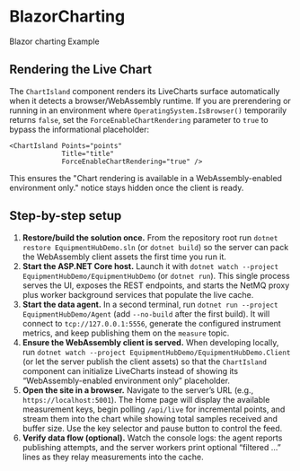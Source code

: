 # BlazorCharting
Blazor charting Example

## Rendering the Live Chart

The `ChartIsland` component renders its LiveCharts surface automatically when it detects a browser/WebAssembly runtime.
If you are prerendering or running in an environment where `OperatingSystem.IsBrowser()` temporarily returns `false`,
set the `ForceEnableChartRendering` parameter to `true` to bypass the informational placeholder:

```razor
<ChartIsland Points="points"
             Title="title"
             ForceEnableChartRendering="true" />
```

This ensures the "Chart rendering is available in a WebAssembly-enabled environment only." notice stays hidden once the
client is ready.

## Step-by-step setup

1. **Restore/build the solution once.** From the repository root run `dotnet restore EquipmentHubDemo.sln` (or `dotnet build`) so the server can pack the WebAssembly client assets the first time you run it.
2. **Start the ASP.NET Core host.** Launch it with `dotnet watch --project EquipmentHubDemo/EquipmentHubDemo` (or `dotnet run`). This single process serves the UI, exposes the REST endpoints, and starts the NetMQ proxy plus worker background services that populate the live cache.
3. **Start the data agent.** In a second terminal, run `dotnet run --project EquipmentHubDemo/Agent` (add `--no-build` after the first build). It will connect to `tcp://127.0.0.1:5556`, generate the configured instrument metrics, and keep publishing them on the `measure` topic.
4. **Ensure the WebAssembly client is served.** When developing locally, run `dotnet watch --project EquipmentHubDemo/EquipmentHubDemo.Client` (or let the server publish the client assets) so that the `ChartIsland` component can initialize LiveCharts instead of showing its “WebAssembly-enabled environment only” placeholder.
5. **Open the site in a browser.** Navigate to the server’s URL (e.g., `https://localhost:5001`). The Home page will display the available measurement keys, begin polling `/api/live` for incremental points, and stream them into the chart while showing total samples received and buffer size. Use the key selector and pause button to control the feed.
6. **Verify data flow (optional).** Watch the console logs: the agent reports publishing attempts, and the server workers print optional “filtered …” lines as they relay measurements into the cache.
